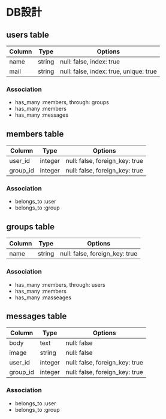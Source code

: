 # DB設計

## users table

|Column|Type|Options|
|------|----|-------|
|name|string|null: false, index: true|
|mail|string|null: false, index: true, unique: true|

### Association
- has_many :members, through: groups
- has_many :members
- has_many :messages

## members table

|Column|Type|Options|
|------|----|-------|
|user_id|integer|null: false, foreign_key: true|
|group_id|integer|null: false, foreign_key: true|

### Association
- belongs_to :user
- belongs_to :group

## groups table

|Column|Type|Options|
|------|----|-------|
|name|string|null: false, foreign_key: true|

### Association
- has_many :members, through: users
- has_many :members
- has_many :masseages

## messages table

|Column|Type|Options|
|------|----|-------|
|body|text|null: false|
|image|string|null: false|
|user_id|integer|null: false, foreign_key: true|
|group_id|integer|null: false, foreign_key: true|

### Association
- belongs_to :user
- belongs_to :group
